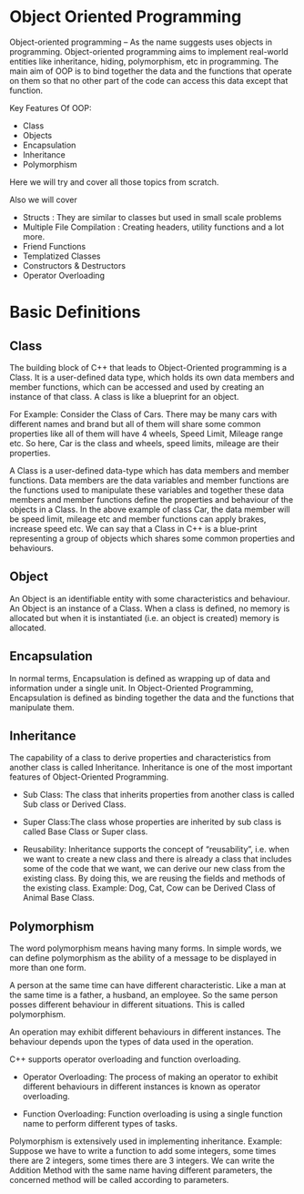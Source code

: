 # Object Oriented Programming

Object-oriented programming – As the name suggests uses objects in programming. Object-oriented programming aims to implement real-world entities like inheritance, hiding, polymorphism, etc in programming. The main aim of OOP is to bind together the data and the functions that operate on them so that no other part of the code can access this data except that function.

Key Features Of OOP:
- Class
- Objects
- Encapsulation
- Inheritance
- Polymorphism

Here we will try and cover all those topics from scratch.


Also we will cover
- Structs : They are similar to classes but used in small scale problems
- Multiple File Compilation : Creating headers, utility functions and a lot more.
- Friend Functions
- Templatized Classes
- Constructors & Destructors
- Operator Overloading

# Basic Definitions

## Class

The building block of C++ that leads to Object-Oriented programming is a Class. It is a user-defined data type, which holds its own data members and member functions, which can be accessed and used by creating an instance of that class. A class is like a blueprint for an object.

For Example: Consider the Class of Cars. There may be many cars with different names and brand but all of them will share some common properties like all of them will have 4 wheels, Speed Limit, Mileage range etc. So here, Car is the class and wheels, speed limits, mileage are their properties.

A Class is a user-defined data-type which has data members and member functions.
Data members are the data variables and member functions are the functions used to manipulate these variables and together these data members and member functions define the properties and behaviour of the objects in a Class.
In the above example of class Car, the data member will be speed limit, mileage etc and member functions can apply brakes, increase speed etc.
We can say that a Class in C++ is a blue-print representing a group of objects which shares some common properties and behaviours.

## Object

An Object is an identifiable entity with some characteristics and behaviour. An Object is an instance of a Class. When a class is defined, no memory is allocated but when it is instantiated (i.e. an object is created) memory is allocated.

## Encapsulation

In normal terms, Encapsulation is defined as wrapping up of data and information under a single unit. In Object-Oriented Programming, Encapsulation is defined as binding together the data and the functions that manipulate them.

## Inheritance

The capability of a class to derive properties and characteristics from another class is called Inheritance. Inheritance is one of the most important features of Object-Oriented Programming.

- Sub Class: The class that inherits properties from another class is called Sub class or Derived Class.


- Super Class:The class whose properties are inherited by sub class is called Base Class or Super class.


- Reusability: Inheritance supports the concept of “reusability”, i.e. when we want to create a new class and there is already a class that includes some of the code that we want, we can derive our new class from the existing class. By doing this, we are reusing the fields and methods of the existing class.
Example: Dog, Cat, Cow can be Derived Class of Animal Base Class.

## Polymorphism

The word polymorphism means having many forms. In simple words, we can define polymorphism as the ability of a message to be displayed in more than one form.

A person at the same time can have different characteristic. Like a man at the same time is a father, a husband, an employee. So the same person posses different behaviour in different situations. This is called polymorphism.

An operation may exhibit different behaviours in different instances. The behaviour depends upon the types of data used in the operation.

C++ supports operator overloading and function overloading.

- Operator Overloading: The process of making an operator to exhibit different behaviours in different instances is known as operator overloading.

- Function Overloading: Function overloading is using a single function name to perform different types of tasks.

Polymorphism is extensively used in implementing inheritance.
Example: Suppose we have to write a function to add some integers, some times there are 2 integers, some times there are 3 integers. We can write the Addition Method with the same name having different parameters, the concerned method will be called according to parameters.

